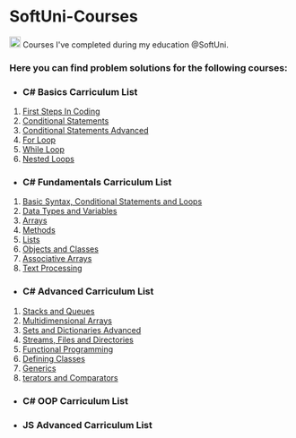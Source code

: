 # SoftUni-Courses

<img src="https://user-images.githubusercontent.com/105492506/178145863-2e18ebc5-eeb8-4446-a772-0d937dd6f92e.png" width="20" height="20"> Courses I've completed during my education @SoftUni.

### Here you can find problem solutions for the following courses:

- ### C# Basics Carriculum List
1. [First Steps In Coding](https://github.com/Georgiev06/SoftUni/tree/main/C%23%20Basics/1.First%20Steps%20In%20Coding)
2. [Conditional Statements](https://github.com/Georgiev06/SoftUni/tree/main/C%23%20Basics/2.Conditional%20Statements)
3. [Conditional Statements Advanced](https://github.com/Georgiev06/SoftUni/tree/main/C%23%20Basics/3.Conditional%20Statements%20Advanced)
4. [For Loop](https://github.com/Georgiev06/SoftUni/tree/main/C%23%20Basics/4.For%20Loop)
5. [While Loop](https://github.com/Georgiev06/SoftUni/tree/main/C%23%20Basics/5.While%20Loop)
6. [Nested Loops](https://github.com/Georgiev06/SoftUni/tree/main/C%23%20Basics/6.Nested%20Loops)

- ### C# Fundamentals Carriculum List
1. [Basic Syntax, Conditional Statements and Loops](https://github.com/Georgiev06/SoftUni/tree/main/C%23%20Fundamentals/01.Basic%20Syntax%2C%20Conditional%20Statements%20and%20Loops)
2. [Data Types and Variables](https://github.com/Georgiev06/SoftUni/tree/main/C%23%20Fundamentals/02.Data%20Types%20and%20Variables)
3. [Arrays](https://github.com/Georgiev06/SoftUni/tree/main/C%23%20Fundamentals/03.Arrays)
4. [Methods](https://github.com/Georgiev06/SoftUni-Courses/tree/main/C%23%20Fundamentals/04.Methods)
5. [Lists](https://github.com/Georgiev06/SoftUni-Courses/tree/main/C%23%20Fundamentals/05.Lists)
6. [Objects and Classes](https://github.com/Georgiev06/SoftUni-Courses/tree/main/C%23%20Fundamentals/06.Objects%20and%20Classes)
7. [Associative Arrays](https://github.com/Georgiev06/SoftUni-Courses/tree/main/C%23%20Fundamentals/07.Associative%20Arrays)
8. [Text Processing](https://github.com/Georgiev06/SoftUni-Courses/tree/main/C%23%20Fundamentals/08.Text%20Processing)

- ### C# Advanced Carriculum List
1. [Stacks and Queues](https://github.com/Georgiev06/SoftUni-Courses/tree/main/C%23%20Advanced/1.Stacks%20and%20Queues)
2. [Multidimensional Arrays](https://github.com/Georgiev06/SoftUni-Courses/tree/main/C%23%20Advanced/2.Multidimensional%20Arrays) 
3. [Sets and Dictionaries Advanced](https://github.com/Georgiev06/SoftUni-Courses/tree/main/C%23%20Advanced/3.Sets%20and%20Dictionaries%20Advanced)
4. [Streams, Files and Directories](https://github.com/Georgiev06/SoftUni-Courses/tree/main/C%23%20Advanced/4.Streams%2C%20Files%20and%20Directories)
5. [Functional Programming](https://github.com/Georgiev06/SoftUni-Courses/tree/main/C%23%20Advanced/5.Functional%20Programming)
6. [Defining Classes](https://github.com/Georgiev06/SoftUni-Courses/tree/main/C%23%20Advanced/6.Defining%20Classes/Defining%20Classes%20-%20Lab)
7. [Generics](https://github.com/Georgiev06/SoftUni-Courses/tree/main/C%23%20Advanced/7.Generics)
8. [terators and Comparators](https://github.com/Georgiev06/SoftUni-Courses/tree/main/C%23%20Advanced/8.Iterators%20and%20Comparators/Iterators%20and%20Comparators%20-%20Exercise)

- ### C# OOP Carriculum List

- ### JS Advanced Carriculum List
